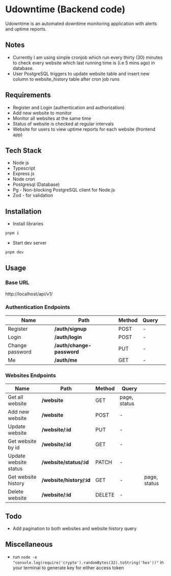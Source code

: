 # Udowntime (Backend code)
Udowntime is an automated downtime monitoring application with alerts and uptime reports.

## Notes
- Currently I am using simple cronjob which run every thirty (30) minutes to check every website which last running time is (i.e 5 mins ago) in database.
- User PostgreSQL triggers to update website table and insert new column to website_history table after cron job runs

## Requirements
- Register and Login (authentication and authorization)
- Add new website to monitor
- Monitor all websites at the same time
- Status of website is checked at regular intervals
- Website for users to view uptime reports for each website (frontend app)

## Tech Stack
- Node js
- Typescript
- Express js
- Node cron
- Postgresql (Database)
- Pg - Non-blocking PostgreSQL client for Node.js
- Zod - for validation

## Installation
- Install libraries
```bash
pnpm i
```

- Start dev server
```bash
pnpm dev
```

## Usage

### Base URL
http://localhost/api/v1/


### Authentication Endpoints
|  Name 	|  Path 	|  Method 	|  Query 	|   	|
|---	|---	|---	|---	|---	|
| Register  	|  **/auth/signup** 	|  POST 	|  - 	|   	|
| Login 	|  **/auth/login** 	|  POST 	|  - 	|   	|
| Change password 	|  **/auth/change-password** 	|  PUT 	|  - 	|   	|
| Me 	|  **/auth/me** 	|  GET 	|  - 	|   	|

### Websites Endpoints
|  Name 	|  Path 	|  Method 	|  Query 	|   	|
|---	|---	|---	|---	|---	|
| Get all website  	|  **/website** 	|  GET 	|  page, status 	|   	|
| Add new website 	|  **/website** 	|  POST 	|  - 	|   	|
| Update website 	|  **/website/:id** 	|  PUT 	|  - 	|   	|
| Get website by id 	|  **/website/:id** 	|  GET 	|  - 	|   	|
| Update website status 	|  **/website/status/:id** 	|  PATCH 	|  - 	|   	|
| Get website history 	|  **/website/history/:id** 	|  GET 	|  - 	|  page, status 	|
| Delete website		|  **/website/:id** 	|  DELETE 	|  - 	|   	|


## Todo
- Add pagination to both websites and website history query

## Miscellaneous
- run <code>node -e "console.log(require('crypto').randomBytes(32).toString('hex'))"</code> in your terminal to generate key for either access token